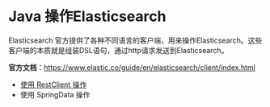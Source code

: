 # Java 操作Elasticsearch

Elasticsearch 官方提供了各种不同语言的客户端，用来操作Elasticsearch。这些客户端的本质就是组装DSL语句，通过http请求发送到Elasticsearch。

**官方文档**：https://www.elastic.co/guide/en/elasticsearch/client/index.html

- [使用 RestClient 操作](RestClient.md)
- 使用 SpringData 操作
